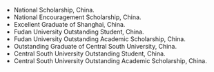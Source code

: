 - National Scholarship, China.
- National Encouragement Scholarship, China.
- Excellent Graduate of Shanghai, China.
- Fudan University Outstanding Student, China.
- Fudan University Outstanding Academic Scholarship, China.
- Outstanding Graduate of Central South University, China.
- Central South University Outstanding Student, China.
- Central South University Outstanding Academic Scholarship, China.